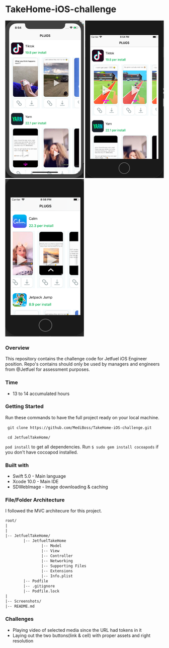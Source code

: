 # TakeHome-iOS-challenge
<img src= "iphone-x.png" width = 250 height = 500></img>
<img src= "iphone-8.png" width = 250 height = 500></img>
<img src= "iphone-5s.png" width = 250 height = 500></img>

### Overview 

This repository contains the challenge code for Jetfuel iOS Engineer position. Repo's contains should only be used by managers and engineers from @Jetfuel for assessment purposes.

### Time

- 13 to 14 accumulated hours

### Getting Started

Run these commands to have the full project ready on your local machine.

`` git clone https://github.com/MediBoss/TakeHome-iOS-challenge.git``

`` cd JetfuelTakeHome/``

`` pod install `` to get all dependencies. Run `` $ sudo gem install cocoapods `` if you don't have cocoapod installed.

### Built with

* Swift 5.0 - Main language
* Xcode 10.0 - Main IDE
* SDWebImage - Image downloading & caching


### File/Folder Architecture

I followed the MVC architecure for this project. 
```
root/
|
|
|-- JetfuelTakeHome/
        |-- JetfuelTakeHome
                |-- Model              
                |-- View                    
                |-- Controller             
                |-- Networking  
                |-- Supporting Files
                |-- Extensions               
                |-- Info.plist          
        |-- Podfile
        |-- .gitignore
        |-- Podfile.lock  
|
|-- Screenshots/                                                   
|-- README.md                          

```

### Challenges

* Playing video of selected media since the URL had tokens in it
* Laying out the two buttons(link & cell) with proper assets and right resolution
